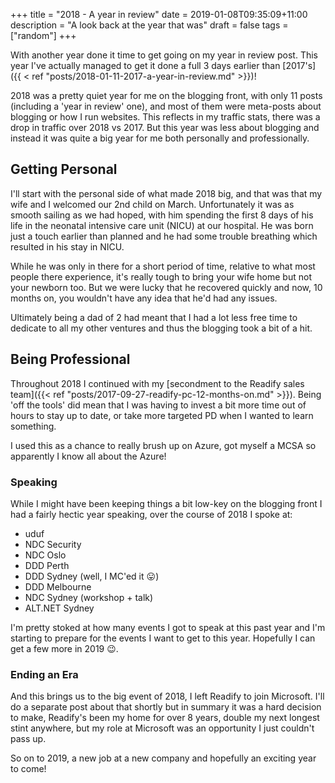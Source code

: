 +++
title = "2018 - A year in review"
date = 2019-01-08T09:35:09+11:00
description = "A look back at the year that was"
draft = false
tags = ["random"]
+++

With another year done it time to get going on my year in review post. This year I've actually managed to get it done a full 3 days earlier than [2017's]({{ < ref "posts/2018-01-11-2017-a-year-in-review.md" >}})!

2018 was a pretty quiet year for me on the blogging front, with only 11 posts (including a 'year in review' one), and most of them were meta-posts about blogging or how I run websites. This reflects in my traffic stats, there was a drop in traffic over 2018 vs 2017. But this year was less about blogging and instead it was quite a big year for me both personally and professionally.

## Getting Personal

I'll start with the personal side of what made 2018 big, and that was that my wife and I welcomed our 2nd child on March. Unfortunately it was as smooth sailing as we had hoped, with him spending the first 8 days of his life in the neonatal intensive care unit (NICU) at our hospital. He was born just a touch earlier than planned and he had some trouble breathing which resulted in his stay in NICU.

While he was only in there for a short period of time, relative to what most people there experience, it's really tough to bring your wife home but not your newborn too. But we were lucky that he recovered quickly and now, 10 months on, you wouldn't have any idea that he'd had any issues.

Ultimately being a dad of 2 had meant that I had a lot less free time to dedicate to all my other ventures and thus the blogging took a bit of a hit.

## Being Professional

Throughout 2018 I continued with my [secondment to the Readify sales team]({{< ref "posts/2017-09-27-readify-pc-12-months-on.md" >}}). Being 'off the tools' did mean that I was having to invest a bit more time out of hours to stay up to date, or take more targeted PD when I wanted to learn something.

I used this as a chance to really brush up on Azure, got myself a MCSA so apparently I know all about the Azure!

### Speaking

While I might have been keeping things a bit low-key on the blogging front I had a fairly hectic year speaking, over the course of 2018 I spoke at:

* uduf
* NDC Security
* NDC Oslo
* DDD Perth
* DDD Sydney (well, I MC'ed it :stuck_out_tongue:)
* DDD Melbourne
* NDC Sydney (workshop + talk)
* ALT.NET Sydney

I'm pretty stoked at how many events I got to speak at this past year and I'm starting to prepare for the events I want to get to this year. Hopefully I can get a few more in 2019 :wink:.

### Ending an Era

And this brings us to the big event of 2018, I left Readify to join Microsoft. I'll do a separate post about that shortly but in summary it was a hard decision to make, Readify's been my home for over 8 years, double my next longest stint anywhere, but my role at Microsoft was an opportunity I just couldn't pass up.

So on to 2019, a new job at a new company and hopefully an exciting year to come!